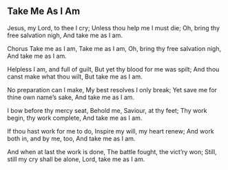 ## Take Me As I Am

Jesus, my Lord, to thee I cry;
Unless thou help me I must die;
Oh, bring thy free salvation nigh,
And take me as I am. 

Chorus
Take me as I am, Take me as I am,
Oh, bring thy free salvation nigh,
And take me as I am. 

Helpless I am, and full of guilt,
But yet thy blood for me was spilt; 
And thou canst make what thou wilt,
But take me as I am. 

No preparation can I make,
My best resolves I only break;
Yet save me for thine own name’s sake,
And take me as I am. 

I bow before thy mercy seat,
Behold me, Saviour, at thy feet;
Thy work begin, thy work complete,
And take me as I am. 

If thou hast work for me to do,
Inspire my will, my heart renew; 
And work both in, and by me, too, 
And take me as I am. 

And when at last the work is done,
The battle fought, the vict’ry won;
Still, still my cry shall be alone,
Lord, take me as I am.